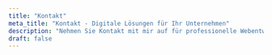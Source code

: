 ```yaml
---
title: "Kontakt"
meta_title: "Kontakt - Digitale Lösungen für Ihr Unternehmen"
description: "Nehmen Sie Kontakt mit mir auf für professionelle Webentwicklung und digitale Lösungen. Ich freue mich darauf, Ihr Projekt kennenzulernen."
draft: false
---
```

